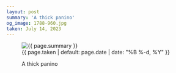 ```yaml
---
layout: post
summary: 'A thick panino'
og_image: 1788-960.jpg
taken: July 14, 2023
---
```


<figure class="post" data-src="{{ site.assets_url }}/{{ page.og_image }}">
<img alt="{{ page.summary }}" sizes="(min-width: 700px) 50vw, calc(100vw - 2rem)" src="{{ site.assets_url }}/1788-480.jpg" srcset="{{ site.assets_url }}/1788-240.jpg 240w, {{ site.assets_url }}/1788-480.jpg 480w, {{ site.assets_url }}/1788-720.jpg 720w, {{ site.assets_url }}/1788-960.jpg 960w"/>
<figcaption>
<time>{{ page.taken | default: page.date | date: "%B %-d, %Y" }}</time>
<p>A thick panino</p>
</figcaption>
</figure>
